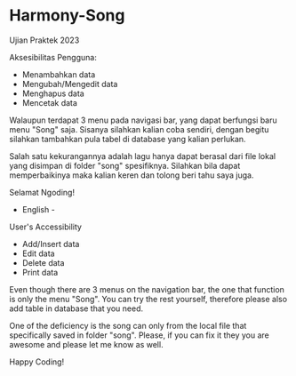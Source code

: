 # Harmony-Song
Ujian Praktek 2023

Aksesibilitas Pengguna:
- Menambahkan data
- Mengubah/Mengedit data
- Menghapus data
- Mencetak data

Walaupun terdapat 3 menu pada navigasi bar, yang dapat berfungsi baru menu "Song" saja. Sisanya silahkan kalian coba sendiri, dengan begitu silahkan tambahkan pula tabel di database yang kalian perlukan.

Salah satu kekurangannya adalah lagu hanya dapat berasal dari file lokal yang disimpan di folder "song" spesifiknya. Silahkan bila dapat memperbaikinya maka kalian keren dan tolong beri tahu saya juga.

Selamat Ngoding!

- English -

User's Accessibility
- Add/Insert data
- Edit data
- Delete data
- Print data

Even though there are 3 menus on the navigation bar, the one that function is only the menu "Song". You can try the rest yourself, therefore please also add table in database that you need.

One of the deficiency is the song can only from the local file that specifically saved in folder "song". Please, if you can fix it they you are awesome and please let me know as well.

Happy Coding!
